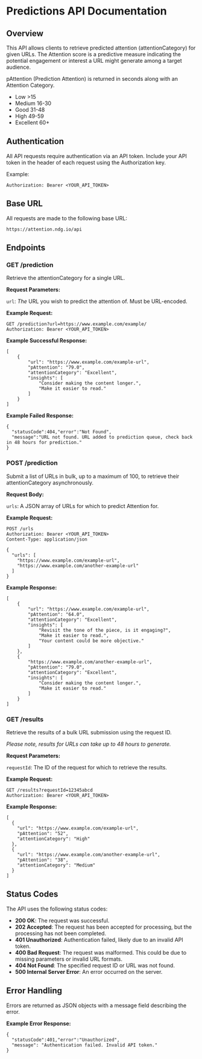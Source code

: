 # Predictions API Documentation
## Overview

This API allows clients to retrieve predicted attention (attentionCategory) for given URLs. The Attention score is a predictive measure indicating the potential engagement or interest a URL might generate among a target audience.

pAttention (Prediction Attention) is returned in seconds along with an Attention Category. 
- Low >15
- Medium 16-30
- Good 31-48
- High 49-59
- Excellent 60+

## Authentication

All API requests require authentication via an API token. Include your API token in the header of each request using the Authorization key.

Example:
```
Authorization: Bearer <YOUR_API_TOKEN>
```

## Base URL
All requests are made to the following base URL:

```
https://attention.ndg.io/api
```

## Endpoints
### GET /prediction

Retrieve the attentionCategory for a single URL.

**Request Parameters:**

`url`: *The* URL you wish to predict the attention of. Must be URL-encoded.

**Example Request:**

```
GET /prediction?url=https://www.example.com/example/
Authorization: Bearer <YOUR_API_TOKEN>
```

**Example Successful Response:**

```
[
    {
        "url": "https://www.example.com/example-url",
        "pAttention": "79.0",
        "attentionCategory": "Excellent",
        "insights": [
            "Consider making the content longer.",
            "Make it easier to read."
        ]
    }
]
```

**Example Failed Response:**

```
{
  "statusCode":404,"error":"Not Found",
  "message":"URL not found. URL added to prediction queue, check back in 48 hours for prediction."
}
```

### POST /prediction

Submit a list of URLs in bulk, up to a maximum of 100, to retrieve their attentionCategory asynchronously.

**Request Body:**

`urls`: A JSON array of URLs for which to predict Attention for.


**Example Request:**

```
POST /urls
Authorization: Bearer <YOUR_API_TOKEN>
Content-Type: application/json

{
  "urls": [
    "https://www.example.com/example-url",
    "https://www.example.com/another-example-url"
  ]
}
```

**Example Response:**
```
[
    {
        "url": "https://www.example.com/example-url",
        "pAttention": "64.0",
        "attentionCategory": "Excellent",
        "insights": [
            "Revisit the tone of the piece, is it engaging?",
            "Make it easier to read.",
            "Your content could be more objective."
        ]
    },
    {
        "https://www.example.com/another-example-url",
        "pAttention": "79.0",
        "attentionCategory": "Excellent",
        "insights": [
            "Consider making the content longer.",
            "Make it easier to read."
        ]
    }
]
```

### GET /results
Retrieve the results of a bulk URL submission using the request ID.

*Please note, results for URLs can take up to 48 hours to generate.*

**Request Parameters:**

`requestId`: The ID of the request for which to retrieve the results.

**Example Request:**

```
GET /results?requestId=12345abcd
Authorization: Bearer <YOUR_API_TOKEN>
```

**Example Response:**

```
[
  {
    "url": "https://www.example.com/example-url",
    "pAttention": "52",
    "attentionCategory": "High"
  },
  {
    "url": "https://www.example.com/another-example-url",
    "pAttention": "38",
    "attentionCategory": "Medium"
  }
]
```

## Status Codes

The API uses the following status codes:

- **200 OK**: The request was successful.
- **202 Accepted**: The request has been accepted for processing, but the processing has not been completed.
- **401 Unauthorized**: Authentication failed, likely due to an invalid API token.
- **400 Bad Request**: The request was malformed. This could be due to missing parameters or invalid URL formats.
- **404 Not Found**: The specified request ID or URL was not found.
- **500 Internal Server Error**: An error occurred on the server.

## Error Handling

Errors are returned as JSON objects with a message field describing the error.

**Example Error Response:**
```
{
  "statusCode":401,"error":"Unauthorized",
  "message": "Authentication failed. Invalid API token."
}
```